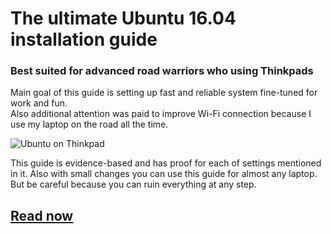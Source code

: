 # The ultimate Ubuntu 16.04 installation guide
### Best suited for advanced road warriors who using Thinkpads
Main goal of this guide is setting up fast and reliable system fine-tuned for work and fun.  
Also additional attention was paid to improve Wi-Fi connection because I use my laptop on the road all the time.  

![Ubuntu on Thinkpad](https://github.com/systematicat/ultimate-ubuntu-tutorial/raw/master/resources/thinkpad.png)

This guide is evidence-based and has proof for each of settings mentioned in it.
Also with small changes you can use this guide for almost any laptop. But be careful because you can ruin everything at any step.   

## [Read now](http://github.com) 
